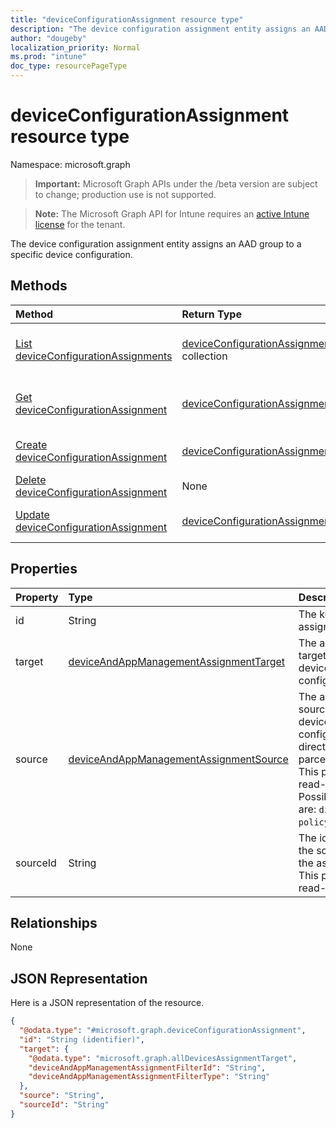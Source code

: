 ```yaml
---
title: "deviceConfigurationAssignment resource type"
description: "The device configuration assignment entity assigns an AAD group to a specific device configuration."
author: "dougeby"
localization_priority: Normal
ms.prod: "intune"
doc_type: resourcePageType
---
```


# deviceConfigurationAssignment resource type

Namespace: microsoft.graph

> **Important:** Microsoft Graph APIs under the /beta version are subject to change; production use is not supported.

> **Note:** The Microsoft Graph API for Intune requires an [active Intune license](https://go.microsoft.com/fwlink/?linkid=839381) for the tenant.

The device configuration assignment entity assigns an AAD group to a specific device configuration.

## Methods
|Method|Return Type|Description|
|:---|:---|:---|
|[List deviceConfigurationAssignments](../api/intune-deviceconfig-deviceconfigurationassignment-list.md)|[deviceConfigurationAssignment](../resources/intune-deviceconfig-deviceconfigurationassignment.md) collection|List properties and relationships of the [deviceConfigurationAssignment](../resources/intune-deviceconfig-deviceconfigurationassignment.md) objects.|
|[Get deviceConfigurationAssignment](../api/intune-deviceconfig-deviceconfigurationassignment-get.md)|[deviceConfigurationAssignment](../resources/intune-deviceconfig-deviceconfigurationassignment.md)|Read properties and relationships of the [deviceConfigurationAssignment](../resources/intune-deviceconfig-deviceconfigurationassignment.md) object.|
|[Create deviceConfigurationAssignment](../api/intune-deviceconfig-deviceconfigurationassignment-create.md)|[deviceConfigurationAssignment](../resources/intune-deviceconfig-deviceconfigurationassignment.md)|Create a new [deviceConfigurationAssignment](../resources/intune-deviceconfig-deviceconfigurationassignment.md) object.|
|[Delete deviceConfigurationAssignment](../api/intune-deviceconfig-deviceconfigurationassignment-delete.md)|None|Deletes a [deviceConfigurationAssignment](../resources/intune-deviceconfig-deviceconfigurationassignment.md).|
|[Update deviceConfigurationAssignment](../api/intune-deviceconfig-deviceconfigurationassignment-update.md)|[deviceConfigurationAssignment](../resources/intune-deviceconfig-deviceconfigurationassignment.md)|Update the properties of a [deviceConfigurationAssignment](../resources/intune-deviceconfig-deviceconfigurationassignment.md) object.|

## Properties
|Property|Type|Description|
|:---|:---|:---|
|id|String|The key of the assignment.|
|target|[deviceAndAppManagementAssignmentTarget](../resources/intune-shared-deviceandappmanagementassignmenttarget.md)|The assignment target for the device configuration.|
|source|[deviceAndAppManagementAssignmentSource](../resources/intune-shared-deviceandappmanagementassignmentsource.md)|The assignment source for the device configuration, direct or parcel/policySet. This property is read-only. Possible values are: `direct`, `policySets`.|
|sourceId|String|The identifier of the source of the assignment. This property is read-only.|

## Relationships
None

## JSON Representation
Here is a JSON representation of the resource.
<!-- {
  "blockType": "resource",
  "keyProperty": "id",
  "@odata.type": "microsoft.graph.deviceConfigurationAssignment"
}
-->
``` json
{
  "@odata.type": "#microsoft.graph.deviceConfigurationAssignment",
  "id": "String (identifier)",
  "target": {
    "@odata.type": "microsoft.graph.allDevicesAssignmentTarget",
    "deviceAndAppManagementAssignmentFilterId": "String",
    "deviceAndAppManagementAssignmentFilterType": "String"
  },
  "source": "String",
  "sourceId": "String"
}
```






